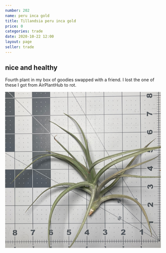 ```yaml
---
number: 202
name: peru inca gold
title: Tillandsia peru inca gold
price: 0
categories: trade
date: 2020-10-22 12:00
layout: page
seller: trade
---
```


## nice and healthy

Fourth plant in my box of goodies swapped with a friend. I lost the one of these I got from AirPlantHub to rot.

!["Tillandsia peru inca gold"](/i/IMG_1281.jpeg "Tillandsia peru inca gold")
